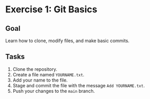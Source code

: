 # Exercise 1: Git Basics

## Goal
Learn how to clone, modify files, and make basic commits.

## Tasks
1. Clone the repository.
2. Create a file named `YOURNAME.txt`.
3. Add your name to the file.
4. Stage and commit the file with the message `Add YOURNAME.txt`.
5. Push your changes to the `main` branch.